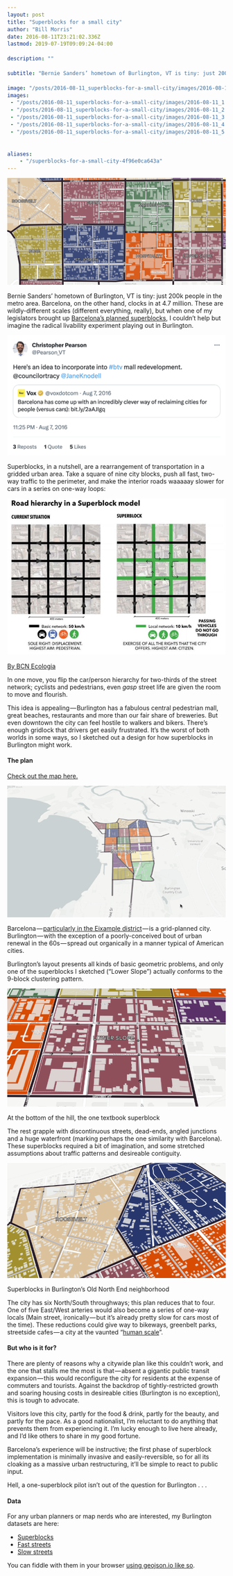 ```yaml
---
layout: post
title: "Superblocks for a small city"
author: "Bill Morris"
date: 2016-08-11T23:21:02.336Z
lastmod: 2019-07-19T09:09:24-04:00

description: ""

subtitle: "Bernie Sanders’ hometown of Burlington, VT is tiny: just 200k people in the metro area. Barcelona, on the other hand, clocks in at 4.7…"

image: "/posts/2016-08-11_superblocks-for-a-small-city/images/2016-08-11_1.png" 
images:
 - "/posts/2016-08-11_superblocks-for-a-small-city/images/2016-08-11_1.png" 
 - "/posts/2016-08-11_superblocks-for-a-small-city/images/2016-08-11_2.jpeg" 
 - "/posts/2016-08-11_superblocks-for-a-small-city/images/2016-08-11_3.gif" 
 - "/posts/2016-08-11_superblocks-for-a-small-city/images/2016-08-11_4.png" 
 - "/posts/2016-08-11_superblocks-for-a-small-city/images/2016-08-11_5.png" 


aliases:
    - "/superblocks-for-a-small-city-4f96e0ca643a"
---
```


![image](/shoals/assets/img/2016-08-11_1.png)

Bernie Sanders’ hometown of Burlington, VT is tiny: just 200k people in the metro area. Barcelona, on the other hand, clocks in at 4.7 million. These are wildly-different scales (different everything, really), but when one of my legislators brought up [Barcelona’s planned superblocks](http://www.bcnecologia.net/en/conceptual-model/superblocks), I couldn’t help but imagine the radical livability experiment playing out in Burlington.

![image](/shoals/assets/img/2016-08-11_10.png)

Superblocks, in a nutshell, are a rearrangement of transportation in a gridded urban area. Take a square of nine city blocks, push all fast, two-way traffic to the perimeter, and make the interior roads waaaaay slower for cars in a series on one-way loops:


![image](/shoals/assets/img/2016-08-11_2.jpeg)

[By BCN Ecologia](http://www.bcnecologia.net/en/conceptual-model/superblocks)



In one move, you flip the car/person hierarchy for two-thirds of the street network; cyclists and pedestrians, even *gasp* street life are given the room to move and flourish.

This idea is appealing — Burlington has a fabulous central pedestrian mall, great beaches, restaurants and more than our fair share of breweries. But even downtown the city can feel hostile to walkers and bikers. There’s enough gridlock that drivers get easily frustrated. It’s the worst of both worlds in some ways, so I sketched out a design for how superblocks in Burlington might work.

#### The plan

[Check out the map here.](https://wboykinm.github.io/btv-superblocks/)




![image](/shoals/assets/img/2016-08-11_3.gif)



Barcelona — [particularly in the Eixample district](https://www.google.com/maps/place/Eixample,+Barcelona,+Spain/@41.3935114,2.1471762,5005m/data=!3m1!1e3!4m5!3m4!1s0x12a4a28d7b963ea1:0x9ee6d50544f5205d!8m2!3d41.391843!4d2.1641969) — is a grid-planned city. Burlington — with the exception of a poorly-conceived bout of urban renewal in the 60s — spread out organically in a manner typical of American cities.

Burlington’s layout presents all kinds of basic geometric problems, and only one of the superblocks I sketched (“Lower Slope”) actually conforms to the 9-block clustering pattern.




![image](/shoals/assets/img/2016-08-11_4.png)

At the bottom of the hill, the one textbook superblock



The rest grapple with discontinuous streets, dead-ends, angled junctions and a huge waterfront (marking perhaps the one similarity with Barcelona). These superblocks required a bit of imagination, and some stretched assumptions about traffic patterns and desireable contiguity.




![image](/shoals/assets/img/2016-08-11_5.png)

Superblocks in Burlington’s Old North End neighborhood



The city has six North/South throughways; this plan reduces that to four. One of five East/West arteries would also become a series of one-way locals (Main street, ironically — but it’s already pretty slow for cars most of the time). These reductions could give way to bikeways, greenbelt parks, streetside cafes — a city at the vaunted “[human scale](https://www.asla.org/ContentDetail.aspx?id=31346)”.

#### But who is it for?

There are plenty of reasons why a citywide plan like this couldn’t work, and the one that stalls me the most is that — absent a gigantic public transit expansion — this would reconfigure the city for residents at the expense of commuters and tourists. Against the backdrop of tightly-restricted growth and soaring housing costs in desireable cities (Burlington is no exception), this is tough to advocate.

Visitors love this city, partly for the food &amp; drink, partly for the beauty, and partly for the pace. As a good nationalist, I’m reluctant to do anything that prevents them from experiencing it. I’m lucky enough to live here already, and I’d like others to share in my good fortune.

Barcelona’s experience will be instructive; the first phase of superblock implementation is minimally invasive and easily-reversible, so for all its cloaking as a massive urban restructuring, it’ll be simple to react to public input.

Hell, a one-superblock pilot isn’t out of the question for Burlington . . .

#### Data

For any urban planners or map nerds who are interested, my Burlington datasets are here:

*   [Superblocks](https://gist.github.com/wboykinm/1a6f6b76fc51a9de3596598e6b1fd08c)
*   [Fast streets](https://gist.github.com/wboykinm/b07b2e9be43faab0a5ce7775e755262e)
*   [Slow streets](https://gist.github.com/wboykinm/b0e82567dc37b9ac6f4f834b8ebe6356)

You can fiddle with them in your browser [using geojson.io like so](http://geojson.io/#id=gist:wboykinm/b07b2e9be43faab0a5ce7775e755262e&amp;map=14/44.4779/-73.2122).
